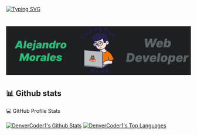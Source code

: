 [![Typing SVG](https://readme-typing-svg.herokuapp.com?color=2BBC79&size=30&width=430&lines=Hello+mi+name+is+Alejandro+Morales;I+am+a+front-End+developer.;Always+learning+new+things)](https://git.io/typing-svg)

<h1 align="center">
  <img src="https://github.com/alexbob17/alexbob17/blob/main/New%20Project.jpg?raw=true" alt="Alejandro Morales" />
</h1>

## 📊 Github stats
<summary>💻 GitHub Profile Stats</summary>
<br/>
  <a href="https://github.com/anuraghazra/github-readme-stats"><img alt="DenverCoder1's Github Stats" src="https://denvercoder1-github-readme-stats.vercel.app/api?username=alexbob17&show_icons=true&count_private=true&theme=react&hide_border=true&bg_color=1d1f21&title_color=ffffff&icon_color=2bbc8a"  width="450px"/></a>  
  <a href="https://github.com/anuraghazra/github-readme-stats"><img alt="DenverCoder1's Top Languages" src="https://denvercoder1-github-readme-stats.vercel.app/api/top-langs/?username=alexbob17&langs_count=8&layout=compact&theme=react&hide_border=true&bg_color=1d1f21&title_color=ffffff&icon_color=F8D866" width="328px" /></a>

<!-- https://github.com/jamesgeorge007/github-activity-readme -->
<!-- <details>
  <summary>⚡ Recent GitHub Activity</summary>
  <br/> -->
